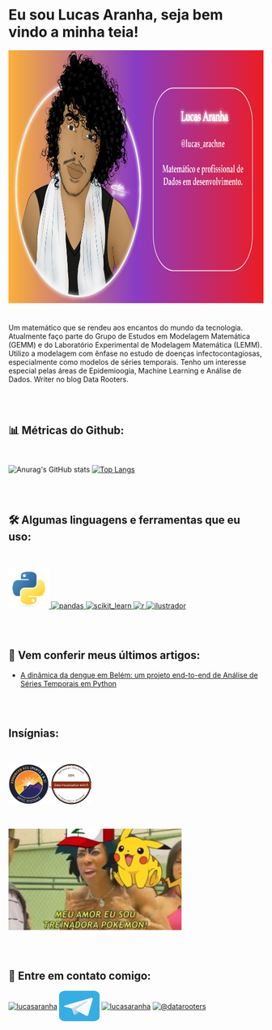 # Eu sou Lucas Aranha, seja bem vindo a minha teia!

<img align="center" height="500em" src="docs/imagens/Banner_Aranha_GitHub.png"/>
<h4 align="justify"> </p>

#
Um matemático que se rendeu aos encantos do mundo da tecnologia. Atualmente faço parte do Grupo de Estudos em Modelagem Matemática (GEMM) e do Laboratório Experimental de Modelagem Matemática (LEMM). Utilizo a modelagem com ênfase no estudo de doenças infectocontagiosas, especialmente como modelos de séries temporais. Tenho um interesse especial pelas áreas de Epidemioogia, Machine Learning e Análise de Dados. Writer no blog Data Rooters.

<br><br>

<h2 align="left"> 📊 Métricas do Github: </h2>
<br>

![Anurag's GitHub stats](https://github-readme-stats.vercel.app/api?username=lucas-aranha&show_icons=true&bg_color=000000&title_color=ffffff&text_color=ffffff&icon_color=ffffff)
[![Top Langs](https://github-readme-stats.vercel.app/api/top-langs/?username=lucas-aranha&layout=compact&show_icons=true&bg_color=000000&title_color=ffffff&text_color=ffffff&icon_color=ffffff)](https://github.com/lucas-aranha/github-readme-stats)

<br><br>

## 🛠️ Algumas linguagens e ferramentas que eu uso:
  <br/>
<p align="left"> <a 
href="https://www.python.org" target="_blank"> <img src="https://raw.githubusercontent.com/devicons/devicon/master/icons/python/python-original.svg" alt="python" width="80" height="80"/> </a> <a 
href="https://cdn.jsdelivr.net/gh/devicons/devicon@v2.15.1/devicon.min.css" target="_blank"> <img src="https://cdn.jsdelivr.net/gh/devicons/devicon/icons/pandas/pandas-original-wordmark.svg" alt="pandas" width="80" height="80"/> </a> <a 
href="https://scikit-learn.org/" target="_blank"> <img src="https://upload.wikimedia.org/wikipedia/commons/0/05/Scikit_learn_logo_small.svg" alt="scikit_learn" width="80" height="80"/> </a> <a
href="https://cdn.jsdelivr.net/gh/devicons/devicon@v2.15.1/devicon.min.css" target="_blank"> <img src="https://cdn.jsdelivr.net/gh/devicons/devicon/icons/r/r-original.svg" alt="r" width="80" height="80"/> </a> <a 
href="https://www.adobe.com/in/products/illustrator.html" target="_blank" rel="noreferrer"> <img src="https://www.vectorlogo.zone/logos/adobe_illustrator/adobe_illustrator-icon.svg" alt="ilustrador" width="80" height="80"/> </a> </p>

<br><br>

## 📕 Vem conferir meus últimos artigos:

- [A dinâmica da dengue em Belém: um projeto end-to-end de Análise de Séries Temporais em Python](https://datarooters.medium.com/b9ca8569ce78)

<br><br>

## Insígnias:
  <br/>
<p align="left"> <a 
href="https://api.badgr.io/public/assertions/2Fqa_bfmQlii3_wlZphHkw?identity__email=lucas.arachne%40gmail.com" target="blank"><img align="center" src="docs/imagens/AdvancedECLBadge.png" alt="ecl_badge" height="80" width="80"/> </a> <a 
href="data-visualization-with-r.png" target="_blank" target="blank"><img align="center" src="docs/imagens/data-visualization-with-r.png" alt="R_dv" width="80" height="80"/> </a> </p>
<br><br>
<img align="center" height="200em" src="docs/imagens/treinadora_poke.jpg"/>

</br><br>

<h2 align="left">🔗 Entre em contato comigo:</h2>
<p align="left">
<a href="https://www.linkedin.com/in/lucas-aranha-035a73215/" target="blank"><img align="center" src="https://raw.githubusercontent.com/rahuldkjain/github-profile-readme-generator/master/src/images/icons/Social/linked-in-alt.svg" alt="lucasaranha" height="60" width="80" /></a>
<a href="https://t.me/L_Aranha" target="blank"><img align="center" src="docs/imagens/telegram-svgrepo-com.svg" alt="lucasaranha" height="60" width="80" /></a>
<a href="https://instagram.com/lucas_arachne" target="blank"><img align="center" src="https://raw.githubusercontent.com/rahuldkjain/github-profile-readme-generator/master/src/images/icons/Social/instagram.svg" alt="lucasaranha" height="60" width="80" /></a>
<a href="https://medium.com/@datarooters" target="blank"><img align="center" src="https://raw.githubusercontent.com/rahuldkjain/github-profile-readme-generator/master/src/images/icons/Social/medium.svg" alt="@datarooters" height="60" width="80" /></a>
</p>
